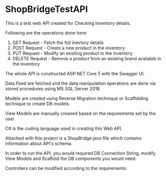 # ShopBridgeTestAPI

This is a test web API created for Checking Inventory details.

Following are the operations done here:
1. GET Request - Fetch the full inevtory details
2. POST Request - Create a new product in the inventory
3. PUT Request - Modify an existing product in the inventory
4. DELETE Request - Remove a product from an existing brand available in the inventory

The whole API is constructed ASP.NET Core 5 with the Swagger UI.

Data Feed are fetched and the data manipulation operations are done via stored procedures using MS SQL Server 2018.

Models are created using Reverse Migration technique or Scaffolding technique to create DB models.

View Models are manually creaeed based on the requirements set by the user.

C# is the coding language used in creating this Web API.

Attached with this project is a ShopBridge.json file which contains information about API's schema.

In order to run the API, you would required DB Connection String, modify View Models and Scaffold the DB components you would need.

Controllers can be modified according to the requirements.
